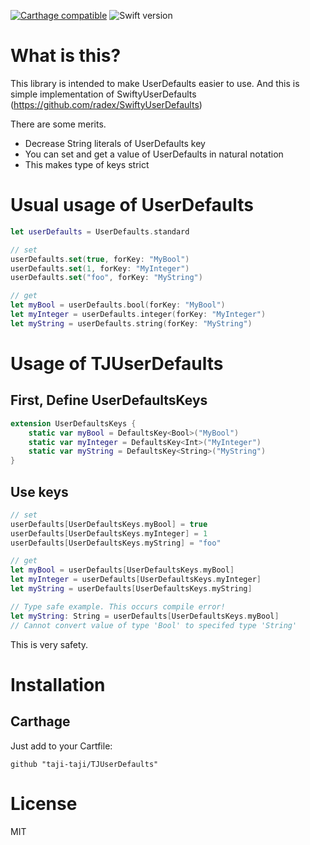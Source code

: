 [![Carthage compatible](https://img.shields.io/badge/Carthage-compatible-4BC51D.svg?style=flat)](#carthage)
![Swift version](https://img.shields.io/badge/swift-3.0-orange.svg)

# What is this?

This library is intended to make UserDefaults easier to use.
And this is simple implementation of SwiftyUserDefaults (https://github.com/radex/SwiftyUserDefaults)


There are some merits.

- Decrease String literals of UserDefaults key
- You can set and get a value of UserDefaults in natural notation
- This makes type of keys strict

# Usual usage of UserDefaults

```swift
let userDefaults = UserDefaults.standard

// set
userDefaults.set(true, forKey: "MyBool")
userDefaults.set(1, forKey: "MyInteger")
userDefaults.set("foo", forKey: "MyString")

// get
let myBool = userDefaults.bool(forKey: "MyBool")
let myInteger = userDefaults.integer(forKey: "MyInteger")
let myString = userDefaults.string(forKey: "MyString")
```

# Usage of TJUserDefaults

## First, Define UserDefaultsKeys

```swift
extension UserDefaultsKeys {
    static var myBool = DefaultsKey<Bool>("MyBool")
    static var myInteger = DefaultsKey<Int>("MyInteger")
    static var myString = DefaultsKey<String>("MyString")
}
```

## Use keys

```swift
// set
userDefaults[UserDefaultsKeys.myBool] = true
userDefaults[UserDefaultsKeys.myInteger] = 1
userDefaults[UserDefaultsKeys.myString] = "foo"

// get
let myBool = userDefaults[UserDefaultsKeys.myBool]
let myInteger = userDefaults[UserDefaultsKeys.myInteger]
let myString = userDefaults[UserDefaultsKeys.myString]
```

```swift
// Type safe example. This occurs compile error!
let myString: String = userDefaults[UserDefaultsKeys.myBool]
// Cannot convert value of type 'Bool' to specifed type 'String'
```

This is very safety.

# Installation

## Carthage

Just add to your Cartfile:

```
github "taji-taji/TJUserDefaults"
```

# License
MIT